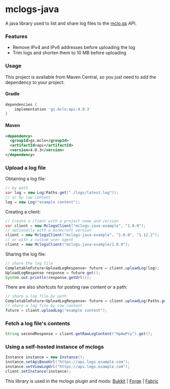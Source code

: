 # mclogs-java
A java library used to list and share log files to the [mclo.gs](https://mclo.gs) API.

### Features
- Remove IPv4 and IPv6 addresses before uploading the log
- Trim logs and shorten them to 10 MB before uploading

### Usage
This project is available from Maven Central, so you just need to add the dependency to your project:

#### Gradle
```gradle
dependencies {
    implementation 'gs.mclo:api:4.0.3'
}
```

#### Maven
```xml
<dependency>
  <groupId>gs.mclo</groupId>
  <artifactId>api</artifactId>
  <version>4.0.3</version>
</dependency>
```

### Upload a log file

Obtaining a log file:
```java
// by path
var log = new Log(Paths.get("./logs/latest.log"));
// or by raw content
log = new Log("example content");
```

Creating a client:
```java
// Create a client with a project name and version
var client = new MclogsClient("mclogs-java-example", "1.0.0");
// optionally with a minecraft version
client = new MclogsClient("mclogs-java-example", "1.0.0", "1.12.2");
// or with a custom user agent
client = new MclogsClient("mclogs-java-example/1.0.0");
```

Sharing the log file:
```java
// share the log file
CompletableFuture<UploadLogResponse> future = client.uploadLog(log);
UploadLogResponse response = future.get();
System.out.println(response.getUrl());
```

There are also shortcuts for posting raw content or a path:
```java
// share a log file by path
CompletableFuture<UploadLogResponse> future = client.uploadLog(Paths.get("./logs/latest.log"));
// share a log file by raw content
future = client.uploadLog("example content");
```

### Fetch a log file's contents
```java
String secondResponse = client.getRawLogContent("HpAwPry").get();
```

### Using a self-hosted instance of mclogs
```java
Instance instance = new Instance();
instance.setApiBaseUrl("https://api.logs.example.com");
instance.setViewLogUrl("https://api.logs.example.com");
client.setInstance(instance);
```

This library is used in the mclogs plugin and mods:
[Bukkit](https://github.com/aternosorg/mclogs-bukkit) |
[Forge](https://github.com/aternosorg/mclogs-forge) |
[Fabric](https://github.com/aternosorg/mclogs-fabric)
